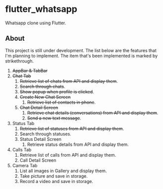 # flutter_whatsapp

Whatsapp clone using Flutter.

## About

This project is still under development. The list below are the features that I'm planning to implement. The item that's been implemented is marked by strikethrough.

1. ~~AppBar & TabBar~~
2. ~~Chat Tab~~
    1. ~~Retrieve list of chats from API and display them~~.
    2. ~~Search through chats~~.
    3. ~~Show popup when profile is clicked~~.
    4. ~~Create New Chat Screen~~
        1. ~~Retrieve list of contacts in phone~~.
    5. ~~Chat Detail Screen~~
        1. ~~Retrieve chat details (conversations) from API and display them~~.
        2. ~~Send a new text message~~.
3. Status Tab
    1. ~~Retrieve list of statuses from API and display them~~.
    2. Search through statuses.
    3. Status Detail Screen
        1. Retrieve status details from API and display them.
4. Calls Tab
    1. Retrieve list of calls from API and display them.
    2. Call Detail Screen
5. Camera Tab
    1. List all images in Gallery and display them.
    2. Take picture and save in storage.
    3. Record a video and save in storage.
